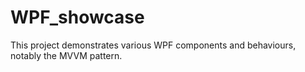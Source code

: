 # WPF_showcase

This project demonstrates various WPF components and behaviours, notably the MVVM pattern.
